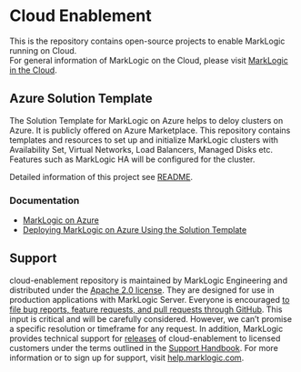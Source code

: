 # Cloud Enablement

This is the repository contains open-source projects to enable MarkLogic running on Cloud.  
For general information of MarkLogic on the Cloud, please visit [MarkLogic in the Cloud](https://developer.marklogic.com/products/cloud).

## Azure Solution Template 

The Solution Template for MarkLogic on Azure helps to deloy clusters on Azure. It is publicly offered on Azure Marketplace. This repository contains templates and resources to set up and initialize MarkLogic clusters with Availability Set, Virtual Networks, Load Balancers, Managed Disks etc. Features such as MarkLogic HA will be configured for the cluster.

Detailed information of this project see [README](https://github.com/marklogic/cloud-enablement/blob/master/azure/REAEME.md).

### Documentation

- [MarkLogic on Azure](https://developer.marklogic.com/products/cloud/azure)  
- [Deploying MarkLogic on Azure Using the Solution Template](http://pubs.marklogic.com:8011/guide/azure/Deploying)

## Support

cloud-enablement repository is maintained by MarkLogic Engineering and distributed under the [Apache 2.0 license](https://github.com/marklogic/cloud-enablement/blob/master/LICENSE.TXT). They are designed for use in production applications with MarkLogic Server. Everyone is encouraged [to file bug reports, feature requests, and pull requests through GitHub](https://github.com/marklogic/cloud-enablement/issues/new). This input is critical and will be carefully considered. However, we can’t promise a specific resolution or timeframe for any request. In addition, MarkLogic provides technical support for [releases](https://github.com/marklogic/cloud-enablement/releases) of cloud-enablement to licensed customers under the terms outlined in the [Support Handbook](http://www.marklogic.com/files/Mark_Logic_Support_Handbook.pdf). For more information or to sign up for support, visit [help.marklogic.com](http://help.marklogic.com).

